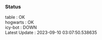 ### Status


table : OK  
hogwarts : OK  
icy-bot : DOWN  
Latest Update : 2023-09-10 03:07:50.538635
